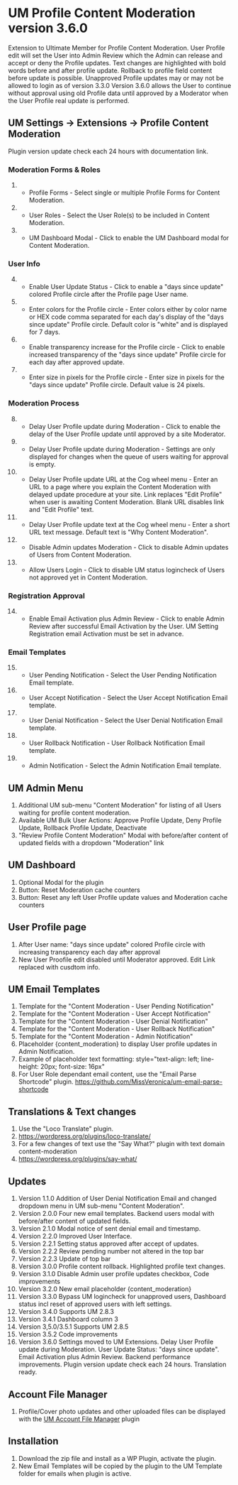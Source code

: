 # UM Profile Content Moderation version 3.6.0
Extension to Ultimate Member for Profile Content Moderation. 
User Profile edit will set the User into Admin Review which the Admin can release and accept or deny the Profile updates. 
Text changes are highlighted with bold words before and after profile update. 
Rollback to profile field content before update is possible. 
Unapproved Profile updates may or may not be allowed to login as of version 3.3.0
Version 3.6.0 allows the User to continue without approval using old Profile data until approved by a Moderator when the User Profile real update is performed.

## UM Settings -> Extensions -> Profile Content Moderation
Plugin version update check each 24 hours with documentation link.
### Moderation Forms & Roles
1. * Profile Forms - Select single or multiple Profile Forms for Content Moderation.
2. * User Roles - Select the User Role(s) to be included in Content Moderation.
3. * UM Dashboard Modal - Click to enable the UM Dashboard modal for Content Moderation.
### User Info
4. * Enable User Update Status - Click to enable a "days since update" colored Profile circle after the Profile page User name.
5. * Enter colors for the Profile circle - Enter colors either by color name or HEX code comma separated for each day's display of the "days since update" Profile circle. Default color is "white" and is displayed for 7 days.
6. * Enable transparency increase for the Profile circle - Click to enable increased transparency of the "days since update" Profile circle for each day after approved update.
7. * Enter size in pixels for the Profile circle - Enter size in pixels for the "days since update" Profile circle. Default value is 24 pixels.
### Moderation Process
8. * Delay User Profile update during Moderation - Click to enable the delay of the User Profile update until approved by a site Moderator.
9. * Delay User Profile update during Moderation - Settings are only displayed for changes when the queue of users waiting for approval is empty.
10. * Delay User Profile update URL at the Cog wheel menu - Enter an URL to a page where you explain the Content Moderation with delayed update procedure at your site. Link replaces "Edit Profile" when user is awaiting Content Moderation. Blank URL disables link and "Edit Profile" text.
11. * Delay User Profile update text at the Cog wheel menu - Enter a short URL text message. Default text is "Why Content Moderation". 
12. * Disable Admin updates Moderation - Click to disable Admin updates of Users from Content Moderation.
13. * Allow Users Login - Click to disable UM status logincheck of Users not approved yet in Content Moderation.
### Registration Approval
14. * Enable Email Activation plus Admin Review - Click to enable Admin Review after successful Email Activation by the User. UM Setting Registration email Activation must be set in advance.
### Email Templates
15. * User Pending Notification - Select the User Pending Notification Email template.
16. * User Accept Notification - Select the User Accept Notification Email template. 
17. * User Denial Notification - Select the User Denial Notification Email template.
18. * User Rollback Notification - User Rollback Notification Email template.
19. * Admin Notification - Select the Admin Notification Email template.

## UM Admin Menu
1. Additional UM sub-menu "Content Moderation" for listing of all Users waiting for profile content moderation.
2. Available UM Bulk User Actions: Approve Profile Update, Deny Profile Update, Rollback Profile Update, Deactivate
3. "Review Profile Content Moderation" Modal with before/after content of updated fields with a dropdown "Moderation" link

## UM Dashboard
1. Optional Modal for the plugin
2. Button: Reset Moderation cache counters
3. Button: Reset any left User Profile update values and Moderation cache counters

## User Profile page
1. After User name: "days since update" colored Profile circle with increasing transparency each day after approval
2. New User Proofile edit disabled until Moderator approved. Edit Link replaced with cusdtom info.

## UM Email Templates
1. Template for the "Content Moderation - User Pending Notification"
2. Template for the "Content Moderation - User Accept Notification"
3. Template for the "Content Moderation - User Denial Notification"
4. Template for the "Content Moderation - User Rollback Notification"
5. Template for the "Content Moderation - Admin Notification"
6. Placeholder {content_moderation} to display User profile updates in Admin Notification.
7. Example of placeholder text formatting: style="text-align: left; line-height: 20px; font-size: 16px"
8. For User Role dependant email content, use the "Email Parse Shortcode" plugin. https://github.com/MissVeronica/um-email-parse-shortcode

## Translations & Text changes
1. Use the "Loco Translate" plugin.
2. https://wordpress.org/plugins/loco-translate/
3. For a few changes of text use the "Say What?" plugin with text domain content-moderation
4. https://wordpress.org/plugins/say-what/

## Updates
1. Version 1.1.0 Addition of User Denial Notification Email and changed dropdown menu in UM sub-menu "Content Moderation".
2. Version 2.0.0 Four new email templates. Backend users modal with before/after content of updated fields.
3. Version 2.1.0 Modal notice of sent denial email and timestamp.
4. Version 2.2.0 Improved User Interface. 
5. Version 2.2.1 Setting status approved after accept of updates.
6. Version 2.2.2 Review pending number not altered in the top bar
7. Version 2.2.3 Update of top bar
8. Version 3.0.0 Profile content rollback. Highlighted profile text changes.
9. Version 3.1.0 Disable Admin user profile updates checkbox, Code improvements
10. Version 3.2.0 New email placeholder {content_moderation}
11. Version 3.3.0 Bypass UM logincheck for unapproved users, Dashboard status incl reset of approved users with left settings.
12. Version 3.4.0 Supports UM 2.8.3
13. Version 3.4.1 Dashboard column 3
14. Version 3,5.0/3.5.1 Supports UM 2.8.5
15. Version 3.5.2 Code improvements
16. Version 3.6.0 Settings moved to UM Extensions. Delay User Profile update during Moderation. User Update Status: "days since update". Email Activation plus Admin Review. Backend performance improvements. Plugin version update check each 24 hours. Translation ready.

## Account File Manager
1. Profile/Cover photo updates and other uploaded files can be displayed with the <a href="https://github.com/MissVeronica/um-account-file-manager">UM Account File Manager</a> plugin

## Installation
1. Download the zip file and install as a WP Plugin, activate the plugin.
2. New Email Templates will be copied by the plugin to the UM Template folder for emails when plugin is active.
